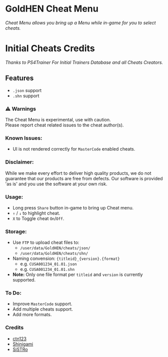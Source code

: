 # GoldHEN Cheat Menu
_Cheat Menu allows you bring up a Menu while in-game for you to select cheats._

# Initial Cheats Credits
_Thanks to PS4Trainer For Initial Trainers Database and all Cheats Creators._

## Features
- `.json` support
- `.shn` support

### :warning: Warnings
The Cheat Menu is experimental, use with caution.  
Please report cheat related issues to the cheat author(s).

### Known Issues:
- UI is not rendered correctly for `MasterCode` enabled cheats.

### Disclaimer:
While we make every effort to deliver high quality products, we do not guarantee that our products are free from defects. Our software is provided 'as is' and you use the software at your own risk.

### Usage:
- Long press `Share` button in-game to bring up Cheat menu.
- `↑` / `↓` to highlight cheat.
- `X` to Toggle cheat `On`/`Off`.

### Storage:
- Use `FTP` to upload cheat files to:
  - `/user/data/GoldHEN/cheats/json/`
  - `/user/data/GoldHEN/cheats/shn/`
- Naming convension: `{titleid}_{version}.{format}`
  - e.g. `CUSA001234_01.01.json`
  - e.g. `CUSA001234_01.01.shn`
 - **Note:** Only one file format per `titleid` and `version` is currently supported.

### To Do:
- Improve `MasterCode` support.
- Add multiple cheats support.
- Add more formats.

### Credits
- [ctn123](https://github.com/ctn123)
- [Shinigami](https://github.com/ScriptSK)
- [SiSTRo](https://github.com/SiSTR0)